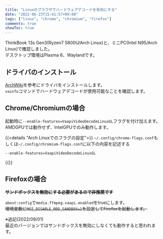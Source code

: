 ```yaml
---
title: "Linuxのブラウザでハードウェアデコードを有効にする"
date: "2022-06-23T15:41:57+09:00"
tags: ["linux", "chrome", "chromium", "firefox"]
comments: true
showToc: true
---
```

ThinkBook 13s Gen3(Ryzen7 5800U/Arch Linux)と、ミニPC(Intel N95/Arch Linux)で確認しました。  
デスクトップ環境はPlasma 6、Waylandです。

## ドライバのインストール

[ArchWiki](https://wiki.archlinux.jp/index.php/%E3%83%8F%E3%83%BC%E3%83%89%E3%82%A6%E3%82%A7%E3%82%A2%E3%83%93%E3%83%87%E3%82%AA%E3%82%A2%E3%82%AF%E3%82%BB%E3%83%A9%E3%83%AC%E3%83%BC%E3%82%B7%E3%83%A7%E3%83%B3#.E3.82.A4.E3.83.B3.E3.82.B9.E3.83.88.E3.83.BC.E3.83.AB)を参考にドライバをインストールします。  
`vainfo`コマンドでハードウェアデコードが使用可能なことを確認します。

## Chrome/Chromiumの場合

起動時に`--enable-features=VaapiVideoDecodeLinuxGL`フラグを付け加えます。  
AMDGPUでは動作せず、IntelGPUでのみ動作します。

{{<details "Arch Linuxでのフラグの設定">}}
`~/.config/chrome-flags.conf`もしくは`~/.config/chromium-flags.conf`に以下の内容を記述する
```
--enable-features=VaapiVideoDecodeLinuxGL
```
{{</details>}}

## Firefoxの場合

~~**サンドボックスを無効にする必要があるので非推奨です**~~

`about:config`で`media.ffmpeg.vaapi.enabled`をtrueにします。  
~~環境変数に`MOZ_DISABLE_RDD_SANDBOX=1`を設定してFirefoxを起動します。~~

※追記(2022/09/01)  
最近のバージョンではサンドボックスを無効にしなくても動作すると思われます。
